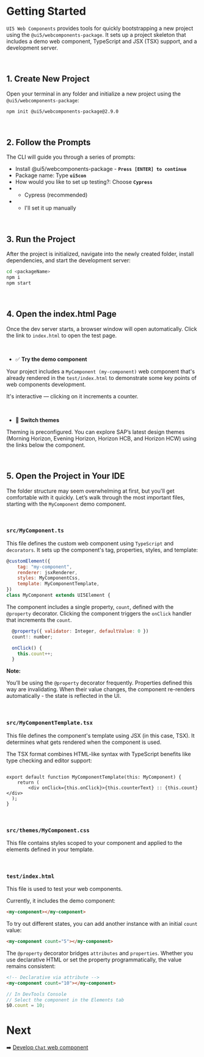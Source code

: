 # Getting Started

`UI5 Web Components` provides tools for quickly bootstrapping a new project using the `@ui5/webcomponents-package`. It sets up a project skeleton that includes a demo web component, TypeScript and JSX (TSX) support, and a development server.

<br>

## 1. Create New Project

Open your terminal in any folder and initialize a new project using the `@ui5/webcomponents-package`:


```sh
npm init @ui5/webcomponents-package@2.9.0
```

<br>

## 2. Follow the Prompts

The CLI will guide you through a series of prompts:

- Install @ui5/webcomponents-package - **`Press [ENTER] to continue`**
- Package name: Type **`ui5con`**
- How would you like to set up testing?: Choose **`Cypress`**
- - Cypress (recommended)
- - I'll set it up manually

<br>

## 3. Run the Project

After the project is initialized, navigate into the newly created folder, install dependencies, and start the development server:

```sh
cd <packageName>
npm i
npm start
```

<br>

## 4. Open the index.html Page

Once the dev server starts, a browser window will open automatically.
Click the link to `index.html` to open the test page.

<br>

- ✅ **Try the demo component**

Your project includes a `MyComponent (my-component)` web component that's already rendered in the `test/index.html` to demonstrate some key points of web components development.

It's interactive — clicking on it increments a counter.

<br>

- 🎨 **Switch themes**
  
Theming is preconfigured. You can explore SAP’s latest design themes (Morning Horizon, Evening Horizon, Horizon HCB, and Horizon HCW) using the links below the component.

<br>


## 5. Open the Project in Your IDE

The folder structure may seem overwhelming at first, but you'll get comfortable with it quickly. Let’s walk through the most important files, starting with the  `MyComponent` demo component.

<br>

### **`src/MyComponent.ts`**

This file defines the custom web component using `TypeScript` and `decorators`. It sets up the component's tag, properties, styles, and template:

```js
@customElement({
	tag: "my-component",
	renderer: jsxRenderer,
	styles: MyComponentCss,
	template: MyComponentTemplate,
})
class MyComponent extends UI5Element {
```

The component includes a single property, `count`, defined with the `@property` decorator.
Clicking the component triggers the `onClick` handler that increments the `count`.

```js
  @property({ validator: Integer, defaultValue: 0 })
  count!: number;

  onClick() {
    this.count++;
  }
```

**Note:** 

You’ll be using the `@property` decorator frequently. Properties defined this way are invalidating.
When their value changes, the component re-renders automatically - the state is reflected in the UI.


<br>

### **`src/MyComponentTemplate.tsx`**

This file defines the component's template using JSX (in this case, TSX). It determines what gets rendered when the component is used.

The TSX format combines HTML-like syntax with TypeScript benefits like type checking and editor support:

```tsx

export default function MyComponentTemplate(this: MyComponent) {
	return (
		<div onClick={this.onClick}>{this.counterText} :: {this.count}</div>
  );
}
```

<br>

### **`src/themes/MyComponent.css`**

This file contains styles scoped to your component and applied to the elements defined in your template.

<br>

### **`test/index.html`**

This file is used to test your web components.

Currently, it includes the demo component:

```html
<my-component></my-component>
```

To try out different states, you can add another instance with an initial `count` value:

```html
<my-component count="5"></my-component>
```

The `@property` decorator bridges `attributes` and `properties`. Whether you use declarative HTML or set the property programmatically, the value remains consistent:

```html
<!-- Declarative via attribute -->
<my-component count="10"></my-component>
```

```js
// In DevTools Console
// Select the component in the Elements tab
$0.count = 10;
```


# Next

➡️ [Develop `Chat` web component](./2_Develop_Chat.md)
